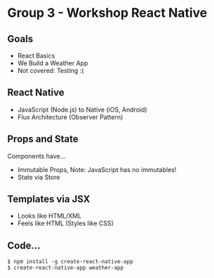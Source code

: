 
# Group 3 - Workshop React Native

## Goals

- React Basics
- We Build a Weather App
- Not covered: Testing :(

## React Native

- JavaScript (Node.js) to Native (iOS, Android)
- Flux Architecture (Observer Pattern)

## Props and State

Components have...

  - Immutable Props, Note: JavaScript has no immutables!
  - State via Store

## Templates via JSX

- Looks like HTML/XML
- Feels like HTML (Styles like CSS)

## Code...

```
$ npm install -g create-react-native-app
$ create-react-native-app weather-app
```
